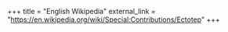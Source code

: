 +++
title = "English Wikipedia"
external_link = "https://en.wikipedia.org/wiki/Special:Contributions/Ectotep"
+++

